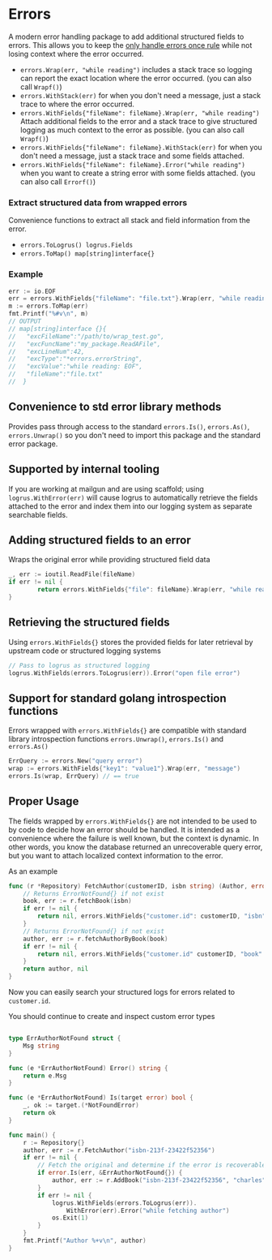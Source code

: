 # Errors
A modern error handling package to add additional structured fields to errors. This allows you to keep the
[only handle errors once rule](https://dave.cheney.net/2016/04/27/dont-just-check-errors-handle-them-gracefully) while not losing context where the error occurred.

* `errors.Wrap(err, "while reading")` includes a stack trace so logging can report the exact location where
  the error occurred. (you can also call `Wrapf()`)
* `errors.WithStack(err)` for when you don't need a message, just a stack trace to where the error occurred.
* `errors.WithFields{"fileName": fileName}.Wrap(err, "while reading")` Attach additional fields to the error and a stack
  trace to give structured logging as much context to the error as possible. (you can also call `Wrapf()`)
* `errors.WithFields{"fileName": fileName}.WithStack(err)` for when you don't need a message, just a stack
  trace and some fields attached.
* `errors.WithFields{"fileName": fileName}.Error("while reading")` when you want to create a string error with
  some fields attached. (you can also call `Errorf()`)

### Extract structured data from wrapped errors
Convenience functions to extract all stack and field information from the error.
* `errors.ToLogrus() logrus.Fields`
* `errors.ToMap() map[string]interface{}`

### Example
```go
err := io.EOF
err = errors.WithFields{"fileName": "file.txt"}.Wrap(err, "while reading")
m := errors.ToMap(err)
fmt.Printf("%#v\n", m)
// OUTPUT
// map[string]interface {}{
//   "excFileName":"/path/to/wrap_test.go",
//   "excFuncName":"my_package.ReadAFile",
//   "excLineNum":42,
//   "excType":"*errors.errorString",
//   "excValue":"while reading: EOF",
//   "fileName":"file.txt"
//  }
```

## Convenience to std error library methods
Provides pass through access to the standard `errors.Is()`, `errors.As()`, `errors.Unwrap()` so you don't need to
import this package and the standard error package.

## Supported by internal tooling
If you are working at mailgun and are using scaffold; using `logrus.WithError(err)` will cause logrus to 
automatically retrieve the fields attached to the error and index them into our logging system as separate
searchable fields.

## Adding structured fields to an error
Wraps the original error while providing structured field data
```go
_, err := ioutil.ReadFile(fileName)
if err != nil {
        return errors.WithFields{"file": fileName}.Wrap(err, "while reading")
}
```

## Retrieving the structured fields
Using `errors.WithFields{}` stores the provided fields for later retrieval by upstream code or structured logging
systems
```go
// Pass to logrus as structured logging
logrus.WithFields(errors.ToLogrus(err)).Error("open file error")
```

## Support for standard golang introspection functions
Errors wrapped with `errors.WithFields{}` are compatible with standard library introspection functions `errors.Unwrap()`,
`errors.Is()` and `errors.As()`
```go
ErrQuery := errors.New("query error")
wrap := errors.WithFields{"key1": "value1"}.Wrap(err, "message")
errors.Is(wrap, ErrQuery) // == true
```

## Proper Usage
The fields wrapped by `errors.WithFields{}` are not intended to be used to by code to decide how an error should be 
handled. It is intended as a convenience where the failure is well known, but the context is dynamic. In other words,
you know the database returned an unrecoverable query error, but you want to attach localized context information
to the error.

As an example
```go
func (r *Repository) FetchAuthor(customerID, isbn string) (Author, error) {
    // Returns ErrorNotFound{} if not exist
    book, err := r.fetchBook(isbn)
    if err != nil {
        return nil, errors.WithFields{"customer.id": customerID, "isbn": isbn}.Wrap(err, "while fetching book")
    }
    // Returns ErrorNotFound{} if not exist
    author, err := r.fetchAuthorByBook(book)
    if err != nil {
        return nil, errors.WithFields{"customer.id" customerID, "book": book}.Wrap(err, "while fetching author")
    }
    return author, nil
}
```
Now you can easily search your structured logs for errors related to `customer.id`.

You should continue to create and inspect custom error types
```go

type ErrAuthorNotFound struct {
    Msg string
}

func (e *ErrAuthorNotFound) Error() string {
    return e.Msg
}

func (e *ErrAuthorNotFound) Is(target error) bool {
    _, ok := target.(*NotFoundError)
    return ok
}

func main() {
    r := Repository{}
    author, err := r.FetchAuthor("isbn-213f-23422f52356")
    if err != nil {
        // Fetch the original and determine if the error is recoverable
        if error.Is(err, &ErrAuthorNotFound{}) {
            author, err := r.AddBook("isbn-213f-23422f52356", "charles", "darwin")
        }
        if err != nil {
            logrus.WithFields(errors.ToLogrus(err)).
				WithError(err).Error("while fetching author")
            os.Exit(1)
        }
    }
    fmt.Printf("Author %+v\n", author)
}
```